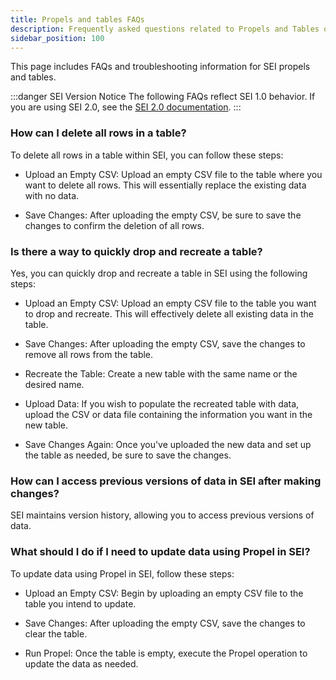 ```yaml
---
title: Propels and tables FAQs
description: Frequently asked questions related to Propels and Tables on SEI
sidebar_position: 100
---
```


This page includes FAQs and troubleshooting information for SEI propels and tables.

:::danger SEI Version Notice
The following FAQs reflect SEI 1.0 behavior. If you are using SEI 2.0, see the [SEI 2.0 documentation](/docs/category/sei-recommended/).
:::

### How can I delete all rows in a table?

To delete all rows in a table within SEI, you can follow these steps:

* Upload an Empty CSV:
    Upload an empty CSV file to the table where you want to delete all rows. This will essentially replace the existing data with no data.

* Save Changes:
    After uploading the empty CSV, be sure to save the changes to confirm the deletion of all rows.

### Is there a way to quickly drop and recreate a table?

Yes, you can quickly drop and recreate a table in SEI using the following steps:

* Upload an Empty CSV:
    Upload an empty CSV file to the table you want to drop and recreate. This will effectively delete all existing data in the table.

* Save Changes:
    After uploading the empty CSV, save the changes to remove all rows from the table.

* Recreate the Table:
    Create a new table with the same name or the desired name.

* Upload Data:
    If you wish to populate the recreated table with data, upload the CSV or data file containing the information you want in the new table.
  
* Save Changes Again:
    Once you've uploaded the new data and set up the table as needed, be sure to save the changes.

### How can I access previous versions of data in SEI after making changes?

SEI maintains version history, allowing you to access previous versions of data. 

### What should I do if I need to update data using Propel in SEI?

To update data using Propel in SEI, follow these steps:

* Upload an Empty CSV:
    Begin by uploading an empty CSV file to the table you intend to update.

* Save Changes:
    After uploading the empty CSV, save the changes to clear the table.

* Run Propel:
    Once the table is empty, execute the Propel operation to update the data as needed.

